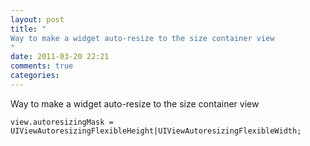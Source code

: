 ```yaml
---
layout: post
title: "
Way to make a widget auto-resize to the size container view
"
date: 2011-03-20 22:21
comments: true
categories: 
---
```


Way to make a widget auto-resize to the size container view


```view.autoresizingMask = UIViewAutoresizingFlexibleHeight|UIViewAutoresizingFlexibleWidth;```


